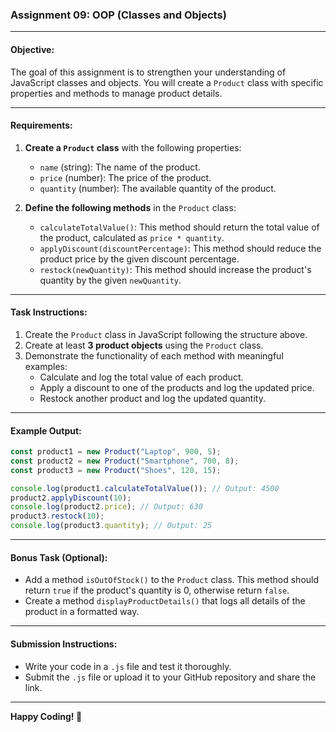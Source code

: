 ### Assignment 09: OOP (Classes and Objects)

---

#### **Objective:**

The goal of this assignment is to strengthen your understanding of JavaScript classes and objects. You will create a `Product` class with specific properties and methods to manage product details.

---

#### **Requirements:**

1. **Create a `Product` class** with the following properties:

   - `name` (string): The name of the product.
   - `price` (number): The price of the product.
   - `quantity` (number): The available quantity of the product.

2. **Define the following methods** in the `Product` class:
   - `calculateTotalValue()`: This method should return the total value of the product, calculated as `price * quantity`.
   - `applyDiscount(discountPercentage)`: This method should reduce the product price by the given discount percentage.
   - `restock(newQuantity)`: This method should increase the product's quantity by the given `newQuantity`.

---

#### **Task Instructions:**

1. Create the `Product` class in JavaScript following the structure above.
2. Create at least **3 product objects** using the `Product` class.
3. Demonstrate the functionality of each method with meaningful examples:
   - Calculate and log the total value of each product.
   - Apply a discount to one of the products and log the updated price.
   - Restock another product and log the updated quantity.

---

#### **Example Output:**

```javascript
const product1 = new Product("Laptop", 900, 5);
const product2 = new Product("Smartphone", 700, 8);
const product3 = new Product("Shoes", 120, 15);

console.log(product1.calculateTotalValue()); // Output: 4500
product2.applyDiscount(10);
console.log(product2.price); // Output: 630
product3.restock(10);
console.log(product3.quantity); // Output: 25
```

---

#### **Bonus Task (Optional):**

- Add a method `isOutOfStock()` to the `Product` class. This method should return `true` if the product's quantity is 0, otherwise return `false`.
- Create a method `displayProductDetails()` that logs all details of the product in a formatted way.

---

#### **Submission Instructions:**

- Write your code in a `.js` file and test it thoroughly.
- Submit the `.js` file or upload it to your GitHub repository and share the link.

---

**Happy Coding! 🎉**
